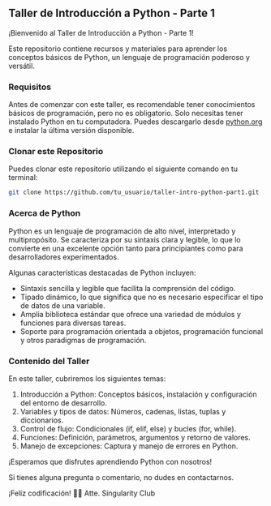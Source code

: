## Taller de Introducción a Python - Parte 1

¡Bienvenido al Taller de Introducción a Python - Parte 1!

Este repositorio contiene recursos y materiales para aprender los conceptos básicos de Python, un lenguaje de programación poderoso y versátil.

### Requisitos

Antes de comenzar con este taller, es recomendable tener conocimientos básicos de programación, pero no es obligatorio. Solo necesitas tener instalado Python en tu computadora. Puedes descargarlo desde [python.org](https://www.python.org/downloads/) e instalar la última versión disponible.

### Clonar este Repositorio

Puedes clonar este repositorio utilizando el siguiente comando en tu terminal:

```bash
git clone https://github.com/tu_usuario/taller-intro-python-part1.git
```

### Acerca de Python

Python es un lenguaje de programación de alto nivel, interpretado y multipropósito. Se caracteriza por su sintaxis clara y legible, lo que lo convierte en una excelente opción tanto para principiantes como para desarrolladores experimentados.

Algunas características destacadas de Python incluyen:

- Sintaxis sencilla y legible que facilita la comprensión del código.
- Tipado dinámico, lo que significa que no es necesario especificar el tipo de datos de una variable.
- Amplia biblioteca estándar que ofrece una variedad de módulos y funciones para diversas tareas.
- Soporte para programación orientada a objetos, programación funcional y otros paradigmas de programación.

### Contenido del Taller

En este taller, cubriremos los siguientes temas:

1. Introducción a Python: Conceptos básicos, instalación y configuración del entorno de desarrollo.
2. Variables y tipos de datos: Números, cadenas, listas, tuplas y diccionarios.
3. Control de flujo: Condicionales (if, elif, else) y bucles (for, while).
4. Funciones: Definición, parámetros, argumentos y retorno de valores.
5. Manejo de excepciones: Captura y manejo de errores en Python.

¡Esperamos que disfrutes aprendiendo Python con nosotros!

Si tienes alguna pregunta o comentario, no dudes en contactarnos.

¡Feliz codificación! 🐍✨
Atte. Singularity Club
